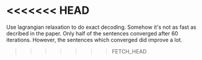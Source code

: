 <<<<<<< HEAD
=======
Use lagrangian relaxation to do exact decoding. Somehow it's not as fast as decribed in the paper. Only half of the sentences converged after 60 iterations.  However, the sentences which converged did improve a lot. 
>>>>>>> FETCH_HEAD

